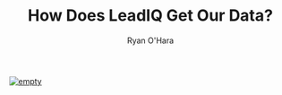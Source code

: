 ﻿---
layout: blog
title: How Does LeadIQ Get Our Data?
description: I get a lot folks always asking where does LeadIQ get their data? We do provide an array of cell phones, direct dials, email addresses, and company data.  I can’t give you all the secrets we use, but I can go into it a little bit. Here’s a quick video discussing a few examples of the different things LeadIQ does to find your prospects
coverImage: img/bowling-alleys.jpg
publishDate: Jun 4, 2018

author: Ryan O'Hara
authorProfile: Ryan O'Hara has been an early employee at several startups helping them with marketing and prospecting tactics, including Dyn who was acquired by Oracle for $600+ million in 2016. He's had prospecting campaigns featured in Fortune, Mashable, and TheNextWeb. Ryan specializes in branding, business development, prospecting, and coaching people on how to make good digital first impressions. He also mentors two accelerators, The Iron Yard and The Alpha Loft, and hosts The Prospecting Podcast.
authorImage: img/Ryan-OHara-Headshot.png
---

[![empty](/img/how-does-leadiq-get-our-data.png)](//play.vidyard.com/6UmcqS3mm4RyudhGwL7jaQ.html?v=3.1.1)